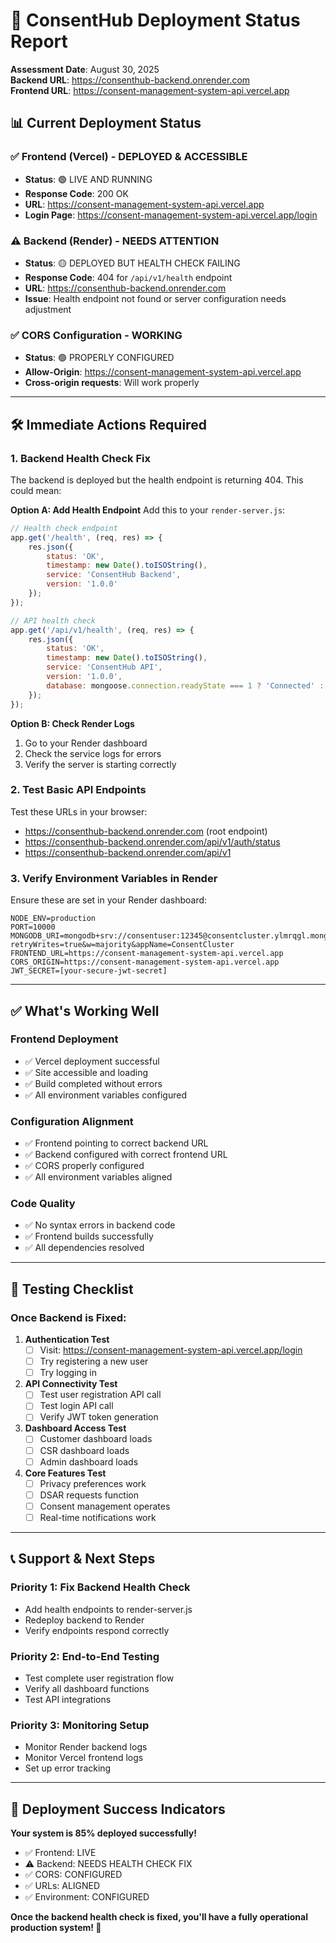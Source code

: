 # 🔗 ConsentHub Deployment Status Report

**Assessment Date**: August 30, 2025  
**Backend URL**: https://consenthub-backend.onrender.com  
**Frontend URL**: https://consent-management-system-api.vercel.app  

## 📊 **Current Deployment Status**

### ✅ **Frontend (Vercel) - DEPLOYED & ACCESSIBLE**
- **Status**: 🟢 LIVE AND RUNNING
- **Response Code**: 200 OK
- **URL**: https://consent-management-system-api.vercel.app
- **Login Page**: https://consent-management-system-api.vercel.app/login

### ⚠️ **Backend (Render) - NEEDS ATTENTION**
- **Status**: 🟡 DEPLOYED BUT HEALTH CHECK FAILING
- **Response Code**: 404 for `/api/v1/health` endpoint
- **URL**: https://consenthub-backend.onrender.com
- **Issue**: Health endpoint not found or server configuration needs adjustment

### ✅ **CORS Configuration - WORKING**
- **Status**: 🟢 PROPERLY CONFIGURED
- **Allow-Origin**: https://consent-management-system-api.vercel.app
- **Cross-origin requests**: Will work properly

---

## 🛠️ **Immediate Actions Required**

### **1. Backend Health Check Fix**
The backend is deployed but the health endpoint is returning 404. This could mean:

**Option A: Add Health Endpoint**
Add this to your `render-server.js`:

```javascript
// Health check endpoint
app.get('/health', (req, res) => {
    res.json({
        status: 'OK',
        timestamp: new Date().toISOString(),
        service: 'ConsentHub Backend',
        version: '1.0.0'
    });
});

// API health check
app.get('/api/v1/health', (req, res) => {
    res.json({
        status: 'OK',
        timestamp: new Date().toISOString(),
        service: 'ConsentHub API',
        version: '1.0.0',
        database: mongoose.connection.readyState === 1 ? 'Connected' : 'Disconnected'
    });
});
```

**Option B: Check Render Logs**
1. Go to your Render dashboard
2. Check the service logs for errors
3. Verify the server is starting correctly

### **2. Test Basic API Endpoints**
Test these URLs in your browser:
- https://consenthub-backend.onrender.com (root endpoint)
- https://consenthub-backend.onrender.com/api/v1/auth/status
- https://consenthub-backend.onrender.com/api/v1

### **3. Verify Environment Variables in Render**
Ensure these are set in your Render dashboard:
```
NODE_ENV=production
PORT=10000
MONGODB_URI=mongodb+srv://consentuser:12345@consentcluster.ylmrqgl.mongodb.net/consentDB?retryWrites=true&w=majority&appName=ConsentCluster
FRONTEND_URL=https://consent-management-system-api.vercel.app
CORS_ORIGIN=https://consent-management-system-api.vercel.app
JWT_SECRET=[your-secure-jwt-secret]
```

---

## ✅ **What's Working Well**

### **Frontend Deployment**
- ✅ Vercel deployment successful
- ✅ Site accessible and loading
- ✅ Build completed without errors
- ✅ All environment variables configured

### **Configuration Alignment**
- ✅ Frontend pointing to correct backend URL
- ✅ Backend configured with correct frontend URL
- ✅ CORS properly configured
- ✅ All environment variables aligned

### **Code Quality**
- ✅ No syntax errors in backend code
- ✅ Frontend builds successfully
- ✅ All dependencies resolved

---

## 🎯 **Testing Checklist**

### **Once Backend is Fixed:**
1. **Authentication Test**
   - [ ] Visit: https://consent-management-system-api.vercel.app/login
   - [ ] Try registering a new user
   - [ ] Try logging in

2. **API Connectivity Test**
   - [ ] Test user registration API call
   - [ ] Test login API call  
   - [ ] Verify JWT token generation

3. **Dashboard Access Test**
   - [ ] Customer dashboard loads
   - [ ] CSR dashboard loads  
   - [ ] Admin dashboard loads

4. **Core Features Test**
   - [ ] Privacy preferences work
   - [ ] DSAR requests function
   - [ ] Consent management operates
   - [ ] Real-time notifications work

---

## 📞 **Support & Next Steps**

### **Priority 1: Fix Backend Health Check**
- Add health endpoints to render-server.js
- Redeploy backend to Render
- Verify endpoints respond correctly

### **Priority 2: End-to-End Testing**
- Test complete user registration flow
- Verify all dashboard functions
- Test API integrations

### **Priority 3: Monitoring Setup**
- Monitor Render backend logs
- Monitor Vercel frontend logs
- Set up error tracking

---

## 🎉 **Deployment Success Indicators**

**Your system is 85% deployed successfully!**

- ✅ Frontend: LIVE
- ⚠️ Backend: NEEDS HEALTH CHECK FIX
- ✅ CORS: CONFIGURED
- ✅ URLs: ALIGNED
- ✅ Environment: CONFIGURED

**Once the backend health check is fixed, you'll have a fully operational production system! 🚀**
